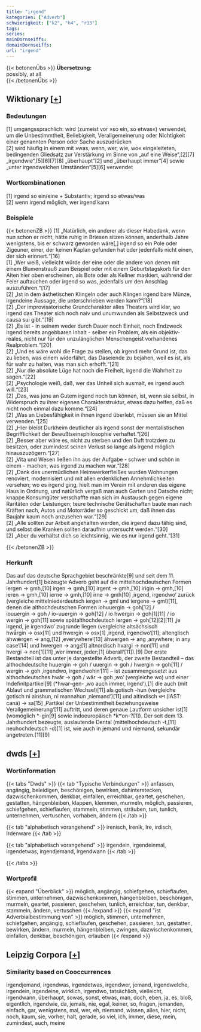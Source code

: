 ```yaml
---
title: "irgend"
kategorien: ["Adverb"]
schwierigkeit: ["k2", "h4", "r13"]
tags:
series:
mainDornseiffs:
domainDornseiffs:
url: "irgend"
---
```


{{< betonenÜbs >}}
**Übersetzung:**  
possibly, at all  
{{< /betonenÜbs >}}

## Wiktionary [[+](https://de.wiktionary.org/wiki/irgend)]

### Bedeutungen
[1] umgangssprachlich: wird (zumeist vor »so ein, so etwas«) verwendet, um die Unbestimmtheit, Beliebigkeit, Verallgemeinerung oder Nichtigkeit einer genannten Person oder Sache auszudrücken  
[2] wird häufig in einem mit »was, wenn, wer, wie, wo« eingeleiteten, bedingenden Gliedsatz zur Verstärkung im Sinne von „auf eine Weise“,[2][7] „irgendwie“,[5][6][7][8] „überhaupt“[2] und „überhaupt immer“[4] sowie „unter irgendwelchen Umständen“[5][6] verwendet  

### Wortkombinationen
[1] irgend so ein/eine + Substantiv; irgend so etwas/was  
[2] wenn irgend möglich, wer irgend kann  

### Beispiele
{{< betonenZB >}}
[1] „Natürlich, ein anderer als dieser Habedank, wenn nun schon er nicht, hätte ruhig in Briesen sitzen können, anderthalb Jahre wenigstens, bis er schwarz geworden wäre[,] irgend so ein Pole oder Zigeuner, einer, der keinen Kaplan gefunden hat oder jedenfalls nicht einen, der sich erinnert.“[16]  
[1] „Wer weiß, vielleicht würde der eine oder die andere von denen mit einem Blumenstrauß zum Beispiel oder mit einem Geburtstagskorb für den Alten hier oben erscheinen, als Bote oder als Kellner maskiert, während der Feier auftauchen oder irgend so was, jedenfalls um den Anschlag auszuführen.“[17]  
[2] „Ist in dem ästhetischen Klingeln oder auch Klingen irgend bare Münze, irgendeine Aussage, die unterschrieben werden kann?“[18]  
[2] „Der improvisatorische Grundcharakter alles Theaters wird klar, wo irgend das Theater sich noch naiv und unumwunden als Selbstzweck und causa sui gibt.“[19]  
[2] „Es ist - in seinem weder durch Dauer noch Einheit, noch Endzweck irgend bereits angebbaren Inhalt - selber ein Problem, als ein objektiv-reales, nicht nur für den unzulänglichen Menschengeist vorhandenes Realproblem.“[20]  
[2] „Und es wäre wohl die Frage zu stellen, ob irgend mehr Grund ist, das zu lieben, was einem widerfährt, das Daseiende zu bejahen, weil es ist, als für wahr zu halten, was man sich erhofft.“[21]  
[2] „Nur die absolute Lüge hat noch die Freiheit, irgend die Wahrheit zu sagen.“[22]  
[2] „Psychologie weiß, daß, wer das Unheil sich ausmalt, es irgend auch will.“[23]  
[2] „Das, was jene an Gutem irgend noch tun können, ist, wenn sie selbst, in Widerspruch zu ihrer eigenen Charakterstruktur, etwas dazu helfen, daß es nicht noch einmal dazu komme.“[24]  
[2] „Was an Liebesfähigkeit in ihnen irgend überlebt, müssen sie an Mittel verwenden.“[25]  
[2] „Hier bleibt Durkheim deutlicher als irgend sonst der mentalistischen Begrifflichkeit der Bewußtseinsphilosophie verhaftet.“[26]  
[2] „Besser aber wäre es, nicht zu sterben und den Duft trotzdem zu besitzen, oder zumindest seinen Verlust so lange als irgend möglich hinauszuzögern.“[27]  
[2] „Vita und Wesen ließen ihn aus der Aufgabe - schwer und schön in einem - machen, was irgend zu machen war.“[28]  
[2] „Dank des unermüdlichen Heimwerkerfleißes wurden Wohnungen renoviert, modernisiert und mit allen erdenklichen Annehmlichkeiten versehen; wo es irgend ging, hielt man im Verein mit anderen das eigene Haus in Ordnung, und natürlich vergaß man auch Garten und Datsche nicht; knappe Konsumgüter verschaffte man sich im Austausch gegen eigene Raritäten oder Leistungen; teure technische Gerätschaften baute man nach Kräften nach, Autos und Motorräder so geschickt um, daß ihnen das Baujahr kaum noch anzusehen war.“[29]  
[2] „Alle sollten zur Arbeit angehalten werden, die irgend dazu fähig sind, und selbst die Kranken sollten daraufhin untersucht werden.“[30]  
[2] „Aber du verhältst dich so leichtsinnig, wie es nur irgend geht.“[31]  

{{< /betonenZB >}}
### Herkunft
Das auf das deutsche Sprachgebiet beschränkte[9] und seit dem 11. Jahrhundert[1] bezeugte Adverb geht auf die mittelhochdeutschen Formen iergen → gmh,[10] irgen → gmh,[10] irgent → gmh,[10] irigin → gmh,[10] ieren → gmh,[10] ierne → gmh,[10] irne → gmh[10] ‚irgend, irgendwo‘ zurück (vergleiche mittelniederdeutsch iergen → gml und iergene → gml)[11], denen die althochdeutschen Formen iohuuergin → goh[12] / iouuergin → goh / io-uuergin → goh[12] / io hwergin → goh[1][11] / io wergin → goh[11] sowie spätalthochdeutsch iergen → goh[12][2][11] ‚je irgend, je irgendwo‘ zugrunde liegen (vergleiche altsächsisch hwā̌rgin → osx[11] und hwergin → osx[1] ‚irgend, irgendwo‘[11]; altenglisch áhwǽrgen → ang,[12] ‚everywhere‘[13] áhwergen → ang ‚anywhere; in any case‘[14] und hwergen → ang;[1] altnordisch hvargi → non[11] und hvergi → non[1][11] ‚wer immer, jeder;[1] überall‘[11]).[9] Der erste Bestandteil ist das unter je dargestellte Adverb, der zweite Bestandteil – das althochdeutsche huuergin → goh / uuergin → goh / hwergin → goh[11] / wergin → goh ‚irgendwo, irgendwohin‘[11] – ist zusammengesetzt aus althochdeutsches hwār → goh / wār → goh ‚wo‘ (vergleiche wo) und einer Indefinitpartikel[9] (*hwar-gen- ‚wo auch immer, irgend‘),[1] die auch (mit Ablaut und grammatischen Wechsel)[11] als gotisch -hun (vergleiche gotisch ni ainshun, ni mannahun ‚niemand‘)[11] und altindisch चन (IAST: caná) → sa[15] ‚Partikel der Unbestimmtheit beziehungsweise Verallgemeinerung‘[11] auftritt, und deren genaue Lautform unsicher ist[1] (womöglich *-gin[9] sowie indoeuropäisch *kʷon-?[1]). Der seit dem 13. Jahrhundert bezeugte, auslautende Dental (mittelhochdeutsch -t,[11] neuhochdeutsch -d)[1] ist, wie auch in jemand und niemand, sekundär angetreten.[11][9]  



## dwds [[+](https://www.dwds.de/wb/irgend)]

### Wortinformation
{{< tabs "Dwds" >}}
{{< tab "Typische Verbindungen" >}}
anfassen, angängig, beleidigen, beschönigen, bewirken, dahinterstecken, dazwischenkommen, denkbar, einfallen, erreichbar, geartet, geschehen, gestatten, hängenbleiben, klappen, klemmen, murmeln, möglich, passieren, schiefgehen, schieflaufen, stammeln, stimmen, sträuben, tun, tunlich, unternehmen, vertuschen, vorhaben, ändern
{{< /tab >}}

{{< tab "alphabetisch vorangehend" >}}
irenisch, Irenik, Ire, irdisch, Irdenware
{{< /tab >}}

{{< tab "alphabetisch vorangehend" >}}
irgendein, irgendeinmal, irgendetwas, irgendjemand, irgendwann
{{< /tab >}}

{{< /tabs >}}

### Wortprofil
{{< expand "Überblick" >}} möglich, angängig, schiefgehen, schieflaufen, stimmen, unternehmen, dazwischenkommen, hängenbleiben, beschönigen, murmeln, geartet, passieren, geschehen, tunlich, erreichbar, tun, denkbar, stammeln, ändern, vertuschen {{< /expand >}}
{{< expand "ist Adverbialbestimmung von" >}} möglich, stimmen, unternehmen, schiefgehen, angängig, schieflaufen, geschehen, passieren, tun, gestatten, bewirken, ändern, murmeln, hängenbleiben, zwingen, dazwischenkommen, einfallen, denkbar, beschönigen, erlauben {{< /expand >}}

## Leipzig Corpora [[+](https://corpora.uni-leipzig.de/en/res?word=irgend&corpusId=deu_newscrawl-public_2018)]


### Similarity based on Cooccurrences
irgendjemand, irgendwas, irgendetwas, irgendwer, jemand, irgendwelche, irgendein, irgendeine, wirklich, irgendwo, tatsächlich, vielleicht, irgendwann, überhaupt, sowas, sonst, etwas, man, doch, eben, ja, es, bloß, eigentlich, irgendwie, da, jemals, nie, egal, keiner, so, fragen, jemanden, einfach, gar, wenigstens, mal, wer, eh, niemand, wissen, alles, hier, nicht, noch, kaum, sie, vorher, halt, gerade, so viel, ich, immer, diese, mein, zumindest, auch, meine

